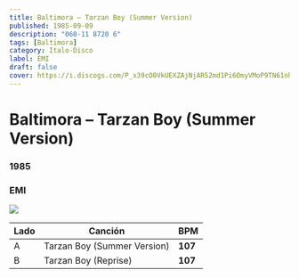 ```yaml
---
title: Baltimora – Tarzan Boy (Summer Version)
published: 1985-09-09
description: "060-11 8720 6"
tags: [Baltimora]
category: Italo-Disco
label: EMI
draft: false
cover: https://i.discogs.com/P_x39cO0VkUEXZAjNjAR52md1Pi6OmyVMoP9TN61nhE/rs:fit/g:sm/q:90/h:600/w:600/czM6Ly9kaXNjb2dz/LWRhdGFiYXNlLWlt/YWdlcy9SLTE4NTc4/My0xMjc3MDI2MTQw/LmpwZWc.jpeg
---
```


# Baltimora – Tarzan Boy (Summer Version)

### **1985**

### EMI

![](https://i.discogs.com/P_x39cO0VkUEXZAjNjAR52md1Pi6OmyVMoP9TN61nhE/rs:fit/g:sm/q:90/h:600/w:600/czM6Ly9kaXNjb2dz/LWRhdGFiYXNlLWlt/YWdlcy9SLTE4NTc4/My0xMjc3MDI2MTQw/LmpwZWc.jpeg)

| Lado | Canción                                       | BPM     |
| ---- | --------------------------------------------- | ------- |
| A    | Tarzan Boy (Summer Version)                   | **107** |
| B    | Tarzan Boy (Reprise)                          | **107** |

